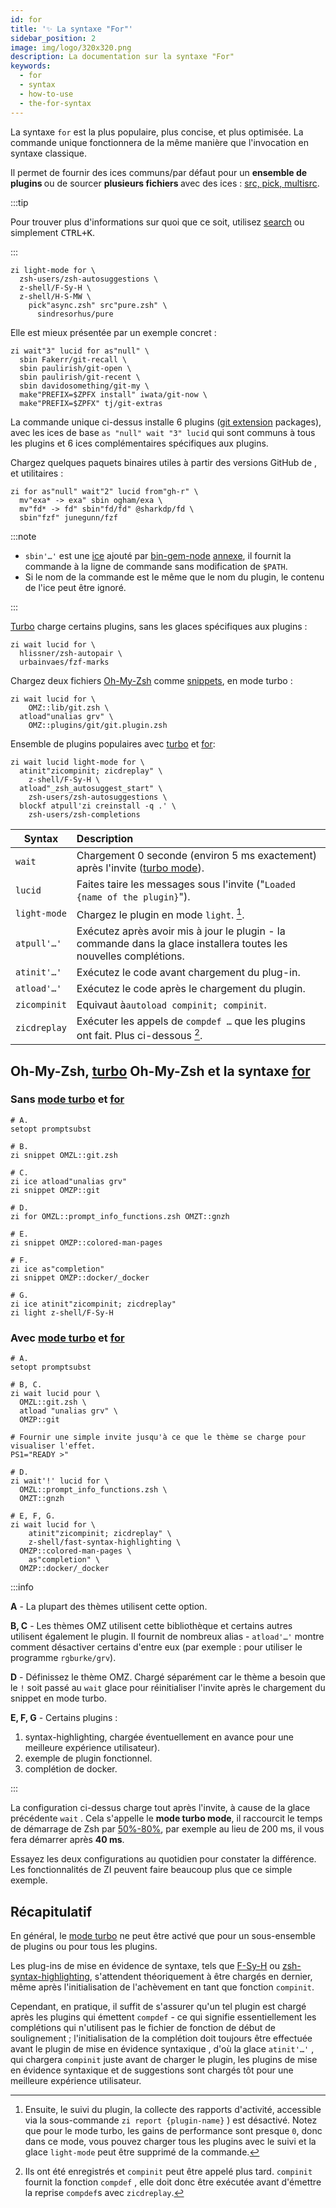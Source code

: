 ```yaml
---
id: for
title: '✨ La syntaxe "For"'
sidebar_position: 2
image: img/logo/320x320.png
description: La documentation sur la syntaxe "For"
keywords:
  - for
  - syntax
  - how-to-use
  - the-for-syntax
---
```


<!-- @format -->

La syntaxe `for` est la plus populaire, plus concise, et plus optimisée. La commande unique fonctionnera de la même manière que l'invocation en syntaxe classique.

Il permet de fournir des ices communs/par défaut pour un <b> ensemble de plugins </b> ou de sourcer <b> plusieurs fichiers </b> avec des ices : [src, pick, multisrc][ice#src-pick-multisrc].

:::tip

Pour trouver plus d'informations sur quoi que ce soit, utilisez [search][3] ou simplement <kbd>CTRL+K</kbd>.

:::

```shell showLineNumbers
zi light-mode for \
  zsh-users/zsh-autosuggestions \
  z-shell/F-Sy-H \
  z-shell/H-S-MW \
    pick"async.zsh" src"pure.zsh" \
      sindresorhus/pure
```

Elle est mieux présentée par un exemple concret :

```shell showLineNumbers
zi wait"3" lucid for as"null" \
  sbin Fakerr/git-recall \
  sbin paulirish/git-open \
  sbin paulirish/git-recent \
  sbin davidosomething/git-my \
  make"PREFIX=$ZPFX install" iwata/git-now \
  make"PREFIX=$ZPFX" tj/git-extras
```

La commande unique ci-dessus installe 6 plugins ([git extension][2] packages), avec les ices de base `as "null" wait "3" lucid` qui sont communs à tous les plugins et 6 ices complémentaires spécifiques aux plugins.

Chargez quelques paquets binaires utiles à partir des versions GitHub de [][1], et utilitaires :

```shell showLineNumbers
zi for as"null" wait"2" lucid from"gh-r" \
  mv"exa* -> exa" sbin ogham/exa \
  mv"fd* -> fd" sbin"fd/fd" @sharkdp/fd \
  sbin"fzf" junegunn/fzf
```

:::note

- `sbin'…'` est une [ice][3] ajouté par [bin-gem-node][4] [annexe][5], il fournit la commande à la ligne de commande sans modification de `$PATH`.
- Si le nom de la commande est le même que le nom du plugin, le contenu de l'ice peut être ignoré.

:::

[Turbo][6] charge certains plugins, sans les glaces spécifiques aux plugins :

```shell showLineNumbers
zi wait lucid for \
  hlissner/zsh-autopair \
  urbainvaes/fzf-marks
```

Chargez deux fichiers [Oh-My-Zsh][7] comme [snippets][8], en mode turbo :

```shell showLineNumbers
zi wait lucid for \
    OMZ::lib/git.zsh \
  atload"unalias grv" \
    OMZ::plugins/git/git.plugin.zsh
```

Ensemble de plugins populaires avec [turbo][6] et [for][10]:

```shell {1} showLineNumbers
zi wait lucid light-mode for \
  atinit"zicompinit; zicdreplay" \
    z-shell/F-Sy-H \
  atload"_zsh_autosuggest_start" \
    zsh-users/zsh-autosuggestions \
  blockf atpull'zi creinstall -q .' \
    zsh-users/zsh-completions
```

| Syntax       | Description                                                                                                        |
| ------------ |:------------------------------------------------------------------------------------------------------------------ |
| `wait`       | Chargement 0 seconde (environ 5 ms exactement) après l'invite ([turbo mode][6]).                                   |
| `lucid`      | Faites taire les messages sous l'invite ("`Loaded {name of the plugin}`").                                         |
| `light-mode` | Chargez le plugin en mode `light`. [^1].                                                                           |
| `atpull'…'`  | Exécutez après avoir mis à jour le plugin - la commande dans la glace installera toutes les nouvelles complétions. |
| `atinit'…'`  | Exécutez le code avant chargement du plug-in.                                                                      |
| `atload'…'`  | Exécutez le code après le chargement du plugin.                                                                    |
| `zicompinit` | Equivaut à`autoload compinit; compinit`.                                                                           |
| `zicdreplay` | Exécuter les appels de `compdef …` que les plugins ont fait. Plus ci-dessous [^2].                                 |

## <i class="fa-solid fa-list"></i> Oh-My-Zsh, [turbo][6] Oh-My-Zsh et la syntaxe [for][10]

### <i class="fa-solid fa-forward-step"></i> Sans [mode turbo][6] et [for][10]

```shell showLineNumbers
# A.
setopt promptsubst

# B.
zi snippet OMZL::git.zsh

# C.
zi ice atload"unalias grv"
zi snippet OMZP::git

# D.
zi for OMZL::prompt_info_functions.zsh OMZT::gnzh

# E.
zi snippet OMZP::colored-man-pages

# F.
zi ice as"completion"
zi snippet OMZP::docker/_docker

# G.
zi ice atinit"zicompinit; zicdreplay"
zi light z-shell/F-Sy-H
```

### <i class="fa-solid fa-forward-fast"></i> Avec [mode turbo][6] et [for][10]

```shell showLineNumbers
# A.
setopt promptsubst

# B, C.
zi wait lucid pour \
  OMZL::git.zsh \
  atload "unalias grv" \
  OMZP::git

# Fournir une simple invite jusqu'à ce que le thème se charge pour visualiser l'effet.
PS1="READY >"

# D.
zi wait'!' lucid for \
  OMZL::prompt_info_functions.zsh \
  OMZT::gnzh

# E, F, G.
zi wait lucid for \
    atinit"zicompinit; zicdreplay" \
    z-shell/fast-syntax-highlighting \
  OMZP::colored-man-pages \
    as"completion" \
  OMZP::docker/_docker
```

:::info

**A** - La plupart des thèmes utilisent cette option.

**B, C** - Les thèmes OMZ utilisent cette bibliothèque et certains autres utilisent également le plugin. Il fournit de nombreux alias - `atload'…'` montre comment désactiver certains d'entre eux (par exemple : pour utiliser le programme `rgburke/grv`).

**D** - Définissez le thème OMZ. Chargé séparément car le thème a besoin que le `!` soit passé au `wait` glace pour réinitialiser l'invite après le chargement du snippet en mode turbo.

**E, F, G** - Certains plugins :

1. syntax-highlighting, chargée éventuellement en avance pour une meilleure expérience utilisateur).
2. exemple de plugin fonctionnel.
3. complétion de docker.

:::

La configuration ci-dessus charge tout après l'invite, à cause de la glace précédente `wait` . Cela s'appelle le **mode turbo mode**, il raccourcit le temps de démarrage de Zsh par <u>50%-80%</u>, par exemple au lieu de 200 ms, il vous fera démarrer après **40 ms**.

Essayez les deux configurations au quotidien pour constater la différence. Les fonctionnalités de ZI peuvent faire beaucoup plus que ce simple exemple.

## <i class="fa-solid fa-book-bookmark"></i> Récapitulatif

En général, le [ mode turbo][6] ne peut être activé que pour un sous-ensemble de plugins ou pour tous les plugins.

Les plug-ins de mise en évidence de syntaxe, tels que [F-Sy-H][11] ou [zsh-syntax-highlighting][12], s'attendent théoriquement à être chargés en dernier, même après l'initialisation de l'achèvement en tant que fonction `compinit`.

Cependant, en pratique, il suffit de s'assurer qu'un tel plugin est chargé après les plugins qui émettent `compdef` - ce qui signifie essentiellement les complétions qui n'utilisent pas le fichier de fonction de début de soulignement ; l'initialisation de la complétion doit toujours être effectuée avant le plugin de mise en évidence syntaxique , d'où la glace `atinit'…'` , qui chargera `compinit` juste avant de charger le plugin, les plugins de mise en évidence syntaxique et de suggestions sont chargés tôt pour une meilleure expérience utilisateur.

[^1]: Ensuite, le suivi du plugin, la collecte des rapports d'activité, accessible via la sous-commande `zi report {plugin-name}` ) est désactivé. Notez que pour le mode turbo, les gains de performance sont presque `0`, donc dans ce mode, vous pouvez charger tous les plugins avec le suivi et la glace `light-mode` peut être supprimé de la commande.
[^2]: Ils ont été enregistrés et `compinit` peut être appelé plus tard. `compinit` fournit la fonction `compdef` , elle doit donc être exécutée avant d'émettre la reprise `compdef`s avec `zicdreplay`.

[1]: /search/?q=GH-R

[1]: /search/?q=GH-R
[2]: /search/?q=git+ext
[3]: /search/?q=ice
[3]: /search/?q=ice
[4]: /search/?q=bin+gem+node
[5]: /search/?q=annex
[6]: /search/?q=turbo+mode
[6]: /search/?q=turbo+mode
[6]: /search/?q=turbo+mode
[6]: /search/?q=turbo+mode
[6]: /search/?q=turbo+mode
[7]: /search/?q=oh+my+zsh
[8]: /search/?q=snippets
[10]: /docs/guides/syntax/for
[11]: https://github.com/z-shell/F-Sy-H
[12]: https://github.com/zsh-users/zsh-syntax-highlighting
[ice#src-pick-multisrc]: /docs/guides/syntax/ice#src-pick-multisrc
